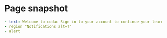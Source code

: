 # Page snapshot

```yaml
- text: Welcome to codac Sign in to your account to continue your learning journey
- region "Notifications alt+T"
- alert
```